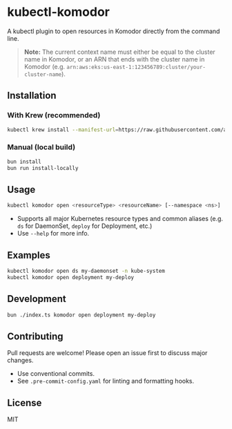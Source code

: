 # kubectl-komodor

A kubectl plugin to open resources in Komodor directly from the command line.

> **Note:** The current context name must either be equal to the cluster name in Komodor, or an ARN that ends with the cluster name in Komodor (e.g. `arn:aws:eks:us-east-1:123456789:cluster/your-cluster-name`).

## Installation

### With Krew (recommended)

```sh
kubectl krew install --manifest-url=https://raw.githubusercontent.com/amitlin/kubectl-komodor/refs/heads/main/komodor.yaml
```

### Manual (local build)

```sh
bun install
bun run install-locally
```

## Usage

```sh
kubectl komodor open <resourceType> <resourceName> [--namespace <ns>]
```

- Supports all major Kubernetes resource types and common aliases (e.g. `ds` for DaemonSet, `deploy` for Deployment, etc.)
- Use `--help` for more info.

## Examples

```sh
kubectl komodor open ds my-daemonset -n kube-system
kubectl komodor open deployment my-deploy
```

## Development

```sh
bun ./index.ts komodor open deployment my-deploy
```

## Contributing

Pull requests are welcome! Please open an issue first to discuss major changes.

- Use conventional commits.
- See `.pre-commit-config.yaml` for linting and formatting hooks.

## License

MIT
